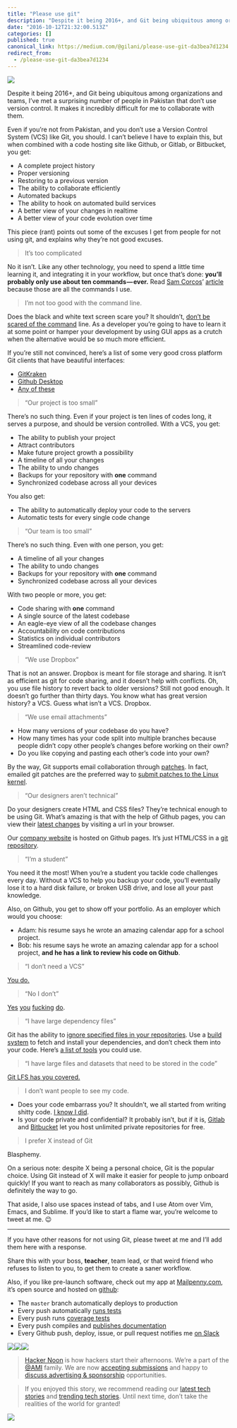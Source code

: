 ```yaml
---
title: "Please use git"
description: "Despite it being 2016+, and Git being ubiquitous among organizations and teams, I’ve met a surprising number of people in Pakistan that…"
date: "2016-10-12T21:32:00.513Z"
categories: []
published: true
canonical_link: https://medium.com/@gilani/please-use-git-da3bea7d1234
redirect_from:
  - /please-use-git-da3bea7d1234
---
```


![](./asset-1.png)

Despite it being 2016+, and Git being ubiquitous among organizations and teams, I’ve met a surprising number of people in Pakistan that don’t use version control. It makes it incredibly difficult for me to collaborate with them.

Even if you’re not from Pakistan, and you don’t use a Version Control System (VCS) like Git, you should. I can’t believe I have to explain this, but when combined with a code hosting site like Github, or Gitlab, or Bitbucket, you get:

-   A complete project history
-   Proper versioning
-   Restoring to a previous version
-   The ability to collaborate efficiently
-   Automated backups
-   The ability to hook on automated build services
-   A better view of your changes in realtime
-   A better view of your code evolution over time

This piece (rant) points out some of the excuses I get from people for not using git, and explains why they’re not good excuses.

> It’s too complicated

No it isn’t. Like any other technology, you need to spend a little time learning it, and integrating it in your workflow, but once that’s done: **you’ll probably only use about ten commands — ever.** Read [Sam Corcos](https://medium.com/u/202fbe17df40)’ [article](https://medium.freecodecamp.com/git-cheat-sheet-and-best-practices-c6ce5321f52) because those are all the commands I use.

> I’m not too good with the command line.

Does the black and white text screen scare you? It shouldn’t, [don’t be scared of the command](http://www.howtogeek.com/138675/htg-explains-why-you-shouldnt-be-scared-of-the-terminal-on-linux/) line. As a developer you’re going to have to learn it at some point or hamper your development by using GUI apps as a crutch when the alternative would be so much more efficient.

If you’re still not convinced, here’s a list of some very good cross platform Git clients that have beautiful interfaces:

-   [GitKraken](https://www.gitkraken.com/)
-   [Github Desktop](http://desktop.github.com/)
-   [Any of these](https://git-scm.com/downloads/guis)

> “Our project is too small”

There’s no such thing. Even if your project is ten lines of codes long, it serves a purpose, and should be version controlled. With a VCS, you get:

-   The ability to publish your project
-   Attract contributors
-   Make future project growth a possibility
-   A timeline of all your changes
-   The ability to undo changes
-   Backups for your repository with **one** command
-   Synchronized codebase across all your devices

You also get:

-   The ability to automatically deploy your code to the servers
-   Automatic tests for every single code change

> “Our team is too small”

There’s no such thing. Even with one person, you get:

-   A timeline of all your changes
-   The ability to undo changes
-   Backups for your repository with **one** command
-   Synchronized codebase across all your devices

With two people or more, you get:

-   Code sharing with **one** command
-   A single source of the latest codebase
-   An eagle-eye view of all the codebase changes
-   Accountability on code contributions
-   Statistics on individual contributors
-   Streamlined code-review

> “We use Dropbox”

That is not an answer. Dropbox is meant for file storage and sharing. It isn’t as efficient as git for code sharing, and it doesn’t help with conflicts. Oh, you use file history to revert back to older versions? Still not good enough. It doesn’t go further than thirty days. You know what has great version history? a VCS. Guess what isn’t a VCS. Dropbox.

> “We use email attachments”

-   How many versions of your codebase do you have?
-   How many times has your code split into multiple branches because people didn’t copy other people’s changes before working on their own?
-   Do you like copying and pasting each other’s code into your own?

By the way, Git supports email collaboration through [patches](https://git-scm.com/book/en/v2/Git-Commands-Patching). In fact, emailed git patches are the preferred way to [submit patches to the Linux kernel](https://www.kernel.org/doc/Documentation/SubmittingPatches).

> “Our designers aren’t technical”

Do your designers create HTML and CSS files? They’re technical enough to be using Git. What’s amazing is that with the help of Github pages, you can view their [latest changes](https://pages.github.com/) by visiting a url in your browser.

Our [company website](https://payload.tech/) is hosted on Github pages. It’s just HTML/CSS in a [git repository](https://github.com/payloadtech/corporate-site).

> “I’m a student”

You need it the most! When you’re a student you tackle code challenges every day. Without a VCS to help you backup your code, you’ll eventually lose it to a hard disk failure, or broken USB drive, and lose all your past knowledge.

Also, on Github, you get to show off your portfolio. As an employer which would you choose:

-   Adam: his resume says he wrote an amazing calendar app for a school project.
-   Bob: his resume says he wrote an amazing calendar app for a school project, **and he has a link to review his code on Github**.

> “I don’t need a VCS”

[You do.](https://www.git-tower.com/learn/git/ebook/en/mac/basics/why-use-version-control)

> “No I don’t”

[Yes](http://stackoverflow.com/questions/1408450/why-should-i-use-version-control) [you](http://soundsoftware.ac.uk/why-version-control) [fucking](http://oss-watch.ac.uk/resources/versioncontrol) [do](https://www.quora.com/What-is-git-and-why-should-I-use-it).

> “I have large dependency files”

Git has the ability to [ignore specified files in your repositories](https://git-scm.com/docs/gitignore). Use a [build system](https://en.wikipedia.org/wiki/Build_automation) to fetch and install your dependencies, and don’t check them into your code. Here’s [a list of tools](https://en.wikipedia.org/wiki/List_of_build_automation_software) you could use.

> “I have large files and datasets that need to be stored in the code”

[Git LFS has you covered.](https://git-lfs.github.com/)

> I don’t want people to see my code.

-   Does your code embarrass you? It shouldn’t, we all started from writing shitty code. [I know I did](https://github.com/payloadtech/mailpenny/blob/c2768f59b97f431789f754ddac21b396d0cbe6bd/routes/api.js).
-   Is your code private and confidential? It probably isn’t, but if it is, [Gitlab](https://about.gitlab.com/) and [Bitbucket](https://bitbucket.org/) let you host unlimited private repositories for free.

> I prefer X instead of Git

Blasphemy.

On a serious note: despite X being a personal choice, Git is the popular choice. Using Git instead of X will make it easier for people to jump onboard quickly! If you want to reach as many collaborators as possibly, Github is definitely the way to go.

That aside, I also use spaces instead of tabs, and I use Atom over Vim, Emacs, and Sublime. If you’d like to start a flame war, you’re welcome to tweet at me. 😉

---

If you have other reasons for not using Git, please tweet at me and I’ll add them here with a response.

Share this with your boss, **teacher**, team lead, or that weird friend who refuses to listen to you, to get them to create a saner workflow.

Also, if you like pre-launch software, check out my app at [Mailpenny.com](https://mailpenny.com), it’s open source and hosted on [github](https://github.com/payloadtech/mailpenny):

-   The `master` branch automatically deploys to production
-   Every push automatically [runs tests](https://travis-ci.org/payloadtech/mailpenny)
-   Every push runs [coverage tests](https://coveralls.io/github/payloadtech/mailpenny?branch=dev)
-   Every push compiles and [publishes documentation](http://www.rubydoc.info/github/payloadtech/mailpenny/dev)
-   Every Github push, deploy, issue, or pull request notifies me [on Slack](https://github.com/integrations/slack)

[![](./asset-2.png)](http://bit.ly/HackernoonFB)[![](./asset-3.png)](https://goo.gl/k7XYbx)[![](./asset-4.png)](https://goo.gl/4ofytp)

> [Hacker Noon](http://bit.ly/Hackernoon) is how hackers start their afternoons. We’re a part of the [@AMI](http://bit.ly/atAMIatAMI) family. We are now [accepting submissions](http://bit.ly/hackernoonsubmission) and happy to [discuss advertising & sponsorship](mailto:partners@amipublications.com) opportunities.

> If you enjoyed this story, we recommend reading our [latest tech stories](http://bit.ly/hackernoonlatestt) and [trending tech stories](https://hackernoon.com/trending). Until next time, don’t take the realities of the world for granted!

[![](./asset-5.jpeg)](https://goo.gl/Ahtev1)
